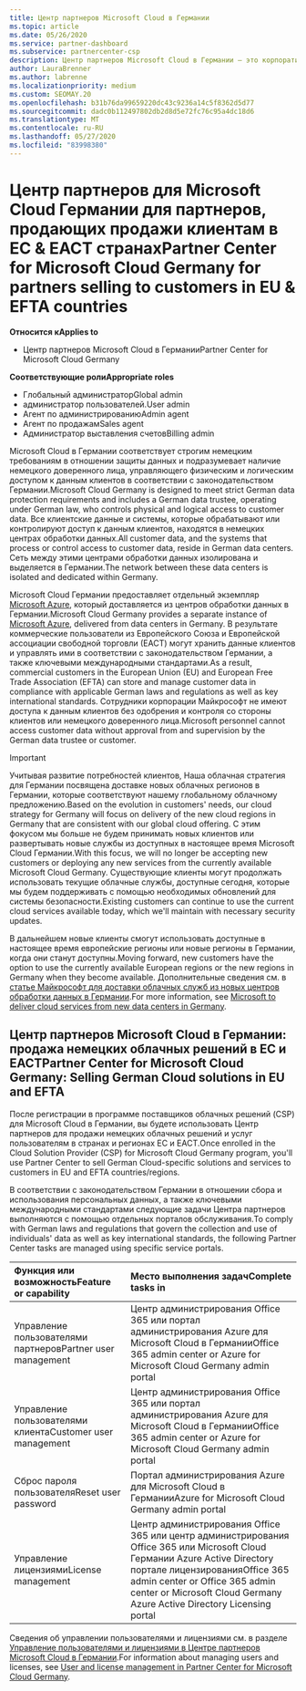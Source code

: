 ```yaml
---
title: Центр партнеров Microsoft Cloud в Германии
ms.topic: article
ms.date: 05/26/2020
ms.service: partner-dashboard
ms.subservice: partnercenter-csp
description: Центр партнеров Microsoft Cloud в Германии — это корпоративный портал для партнеров Майкрософт, которые желают предложить облачные решения Майкрософт пользователям в странах ЕС и ЕАСТ.
author: LauraBrenner
ms.author: labrenne
ms.localizationpriority: medium
ms.custom: SEOMAY.20
ms.openlocfilehash: b31b76da99659220dc43c9236a14c5f8362d5d77
ms.sourcegitcommit: dadc0b112497802db2d8d5e72fc76c95a4dc18d6
ms.translationtype: MT
ms.contentlocale: ru-RU
ms.lasthandoff: 05/27/2020
ms.locfileid: "83998380"
---
```

# <a name="partner-center-for-microsoft-cloud-germany-for-partners-selling-to-customers-in-eu--efta-countries"></a><span data-ttu-id="81b9c-103">Центр партнеров для Microsoft Cloud Германии для партнеров, продающих продажи клиентам в ЕС & ЕАСТ странах</span><span class="sxs-lookup"><span data-stu-id="81b9c-103">Partner Center for Microsoft Cloud Germany for partners selling to customers in EU & EFTA countries</span></span>

<span data-ttu-id="81b9c-104">**Относится к**</span><span class="sxs-lookup"><span data-stu-id="81b9c-104">**Applies to**</span></span>

-  <span data-ttu-id="81b9c-105">Центр партнеров Microsoft Cloud в Германии</span><span class="sxs-lookup"><span data-stu-id="81b9c-105">Partner Center for Microsoft Cloud Germany</span></span>

<span data-ttu-id="81b9c-106">**Соответствующие роли**</span><span class="sxs-lookup"><span data-stu-id="81b9c-106">**Appropriate roles**</span></span>

- <span data-ttu-id="81b9c-107">Глобальный администратор</span><span class="sxs-lookup"><span data-stu-id="81b9c-107">Global admin</span></span>
- <span data-ttu-id="81b9c-108">администратор пользователей.</span><span class="sxs-lookup"><span data-stu-id="81b9c-108">User admin</span></span>
- <span data-ttu-id="81b9c-109">Агент по администрированию</span><span class="sxs-lookup"><span data-stu-id="81b9c-109">Admin agent</span></span>
- <span data-ttu-id="81b9c-110">Агент по продажам</span><span class="sxs-lookup"><span data-stu-id="81b9c-110">Sales agent</span></span>
- <span data-ttu-id="81b9c-111">Администратор выставления счетов</span><span class="sxs-lookup"><span data-stu-id="81b9c-111">Billing admin</span></span>

<span data-ttu-id="81b9c-112">Microsoft Cloud в Германии соответствует строгим немецким требованиям в отношении защиты данных и подразумевает наличие немецкого доверенного лица, управляющего физическим и логическим доступом к данным клиентов в соответствии с законодательством Германии.</span><span class="sxs-lookup"><span data-stu-id="81b9c-112">Microsoft Cloud Germany is designed to meet strict German data protection requirements and includes a German data trustee, operating under German law, who controls physical and logical access to customer data.</span></span> <span data-ttu-id="81b9c-113">Все клиентские данные и системы, которые обрабатывают или контролируют доступ к данным клиентов, находятся в немецких центрах обработки данных.</span><span class="sxs-lookup"><span data-stu-id="81b9c-113">All customer data, and the systems that process or control access to customer data, reside in German data centers.</span></span> <span data-ttu-id="81b9c-114">Сеть между этими центрами обработки данных изолирована и выделяется в Германии.</span><span class="sxs-lookup"><span data-stu-id="81b9c-114">The network between these data centers is isolated and dedicated within Germany.</span></span>

<span data-ttu-id="81b9c-115">Microsoft Cloud Германии предоставляет отдельный экземпляр [Microsoft Azure](https://go.microsoft.com/fwlink/?linkid=847992), который доставляется из центров обработки данных в Германии.</span><span class="sxs-lookup"><span data-stu-id="81b9c-115">Microsoft Cloud Germany provides a separate instance of [Microsoft Azure](https://go.microsoft.com/fwlink/?linkid=847992), delivered from data centers in Germany.</span></span> <span data-ttu-id="81b9c-116">В результате коммерческие пользователи из Европейского Союза и Европейской ассоциации свободной торговли (ЕАСТ) могут хранить данные клиентов и управлять ими в соответствии с законодательством Германии, а также ключевыми международными стандартами.</span><span class="sxs-lookup"><span data-stu-id="81b9c-116">As a result, commercial customers in the European Union (EU) and European Free Trade Association (EFTA) can store and manage customer data in compliance with applicable German laws and regulations as well as key international standards.</span></span> <span data-ttu-id="81b9c-117">Сотрудники корпорации Майкрософт не имеют доступа к данным клиентов без одобрения и контроля со стороны клиентов или немецкого доверенного лица.</span><span class="sxs-lookup"><span data-stu-id="81b9c-117">Microsoft personnel cannot access customer data without approval from and supervision by the German data trustee or customer.</span></span>

> [!IMPORTANT]
> <span data-ttu-id="81b9c-118">Учитывая развитие потребностей клиентов, Наша облачная стратегия для Германии посвящена доставке новых облачных регионов в Германии, которые соответствуют нашему глобальному облачному предложению.</span><span class="sxs-lookup"><span data-stu-id="81b9c-118">Based on the evolution in customers' needs, our cloud strategy for Germany will focus on delivery of the new cloud regions in Germany that are consistent with our global cloud offering.</span></span> <span data-ttu-id="81b9c-119">С этим фокусом мы больше не будем принимать новых клиентов или развертывать новые службы из доступных в настоящее время Microsoft Cloud Германии.</span><span class="sxs-lookup"><span data-stu-id="81b9c-119">With this focus, we will no longer be accepting new customers or deploying any new services from the currently available Microsoft Cloud Germany.</span></span> <span data-ttu-id="81b9c-120">Существующие клиенты могут продолжать использовать текущие облачные службы, доступные сегодня, которые мы будем поддерживать с помощью необходимых обновлений для системы безопасности.</span><span class="sxs-lookup"><span data-stu-id="81b9c-120">Existing customers can continue to use the current cloud services available today, which we'll maintain with necessary security updates.</span></span>
>
> <span data-ttu-id="81b9c-121">В дальнейшем новые клиенты смогут использовать доступные в настоящее время европейские регионы или новые регионы в Германии, когда они станут доступны.</span><span class="sxs-lookup"><span data-stu-id="81b9c-121">Moving forward, new customers have the option to use the currently available European regions or the new regions in Germany when they become available.</span></span> <span data-ttu-id="81b9c-122">Дополнительные сведения см. в [статье Майкрософт для доставки облачных служб из новых центров обработки данных в Германии](https://news.microsoft.com/europe/2018/08/31/microsoft-to-deliver-cloud-services-from-new-datacentres-in-germany-in-2019-to-meet-evolving-customer-needs/).</span><span class="sxs-lookup"><span data-stu-id="81b9c-122">For more information, see [Microsoft to deliver cloud services from new data centers in Germany](https://news.microsoft.com/europe/2018/08/31/microsoft-to-deliver-cloud-services-from-new-datacentres-in-germany-in-2019-to-meet-evolving-customer-needs/).</span></span> 

## <a name="partner-center-for-microsoft-cloud-germany-selling-german-cloud-solutions-in-eu-and-efta"></a><span data-ttu-id="81b9c-123">Центр партнеров Microsoft Cloud в Германии: продажа немецких облачных решений в ЕС и ЕАСТ</span><span class="sxs-lookup"><span data-stu-id="81b9c-123">Partner Center for Microsoft Cloud Germany: Selling German Cloud solutions in EU and EFTA</span></span>

<span data-ttu-id="81b9c-124">После регистрации в программе поставщиков облачных решений (CSP) для Microsoft Cloud в Германии, вы будете использовать Центр партнеров для продажи немецких облачных решений и услуг пользователям в странах и регионах ЕС и ЕАСТ.</span><span class="sxs-lookup"><span data-stu-id="81b9c-124">Once enrolled in the Cloud Solution Provider (CSP) for Microsoft Cloud Germany program, you'll use Partner Center to sell German Cloud-specific solutions and services to customers in EU and EFTA countries/regions.</span></span>

<span data-ttu-id="81b9c-125">В соответствии с законодательством Германии в отношении сбора и использования персональных данных, а также ключевыми международными стандартами следующие задачи Центра партнеров выполняются с помощью отдельных порталов обслуживания.</span><span class="sxs-lookup"><span data-stu-id="81b9c-125">To comply with German laws and regulations that govern the collection and use of individuals' data as well as key international standards, the following Partner Center tasks are managed using specific service portals.</span></span>

<span data-ttu-id="81b9c-126">Функция или возможность</span><span class="sxs-lookup"><span data-stu-id="81b9c-126">Feature or capability</span></span> | <span data-ttu-id="81b9c-127">Место выполнения задач</span><span class="sxs-lookup"><span data-stu-id="81b9c-127">Complete tasks in</span></span>
:--- | :---
<span data-ttu-id="81b9c-128">Управление пользователями партнеров</span><span class="sxs-lookup"><span data-stu-id="81b9c-128">Partner user management</span></span> | <span data-ttu-id="81b9c-129">Центр администрирования Office 365 или портал администрирования Azure для Microsoft Cloud в Германии</span><span class="sxs-lookup"><span data-stu-id="81b9c-129">Office 365 admin center or Azure for Microsoft Cloud Germany admin portal</span></span>
<span data-ttu-id="81b9c-130">Управление пользователями клиента</span><span class="sxs-lookup"><span data-stu-id="81b9c-130">Customer user management</span></span> | <span data-ttu-id="81b9c-131">Центр администрирования Office 365 или портал администрирования Azure для Microsoft Cloud в Германии</span><span class="sxs-lookup"><span data-stu-id="81b9c-131">Office 365 admin center or Azure for Microsoft Cloud Germany admin portal</span></span>
<span data-ttu-id="81b9c-132">Сброс пароля пользователя</span><span class="sxs-lookup"><span data-stu-id="81b9c-132">Reset user password</span></span> | <span data-ttu-id="81b9c-133">Портал администрирования Azure для Microsoft Cloud в Германии</span><span class="sxs-lookup"><span data-stu-id="81b9c-133">Azure for Microsoft Cloud Germany admin portal</span></span>
<span data-ttu-id="81b9c-134">Управление лицензиями</span><span class="sxs-lookup"><span data-stu-id="81b9c-134">License management</span></span> | <span data-ttu-id="81b9c-135">Центр администрирования Office 365 или центр администрирования Office 365 или Microsoft Cloud Германии Azure Active Directory портале лицензирования</span><span class="sxs-lookup"><span data-stu-id="81b9c-135">Office 365 admin center or Office 365 admin center or Microsoft Cloud Germany Azure Active Directory Licensing portal</span></span>


<span data-ttu-id="81b9c-136">Сведения об управлении пользователями и лицензиями см. в разделе [Управление пользователями и лицензиями в Центре партнеров Microsoft Cloud в Германии](user-management-in-partner-center-for-microsoft-cloud-germany.md).</span><span class="sxs-lookup"><span data-stu-id="81b9c-136">For information about managing users and licenses, see [User and license management in Partner Center for Microsoft Cloud Germany](user-management-in-partner-center-for-microsoft-cloud-germany.md).</span></span>

